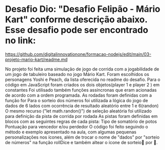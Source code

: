 # Desafio Dio: "Desafio Felipão - Mário Kart" conforme descrição abaixo. Esse desafio pode ser encontrado no link: 


https://github.com/digitalinnovationone/formacao-nodejs/edit/main/03-projeto-mario-kart/readme.md


No projeto foi feita uma simulação de jogo de corrida com a jogabilidade de um jogo de tabuleiro baseado no jogo Mário Kart.
Foram escolhidos os personagens Yoshi e Peach, da lista oferecida no readme do desafio.
Para o código em JavaScript foram criados os dois objetos(player 1 e player 2 ) em constantes
Foi utilisado também funções assíncronas que eram acionadas de acordo com a ordem programada.
As rodadas foram definidas com a função for
Para o sorteio dos números foi utilizada a lógica do jogo de dados de 6 lados com ocorrência de resultado aleatório entre 1 e 6(randon) 
O mesmo recurso ("let math.randon()") de seleção aleatória foi utilizado para definição da pista de corrida por rodada
As pistas foram definidas em blocos com as seguintes regras de cada pista:
Tipo de somatório de potos 
Pontuação para vencedor e/ou perdedor
O código foi feito seguindo o método e exemplo apresentado na aula, com algumas pequenas personalizações nos ícones, além de trocar o nome de "dados" por "sorteio de números" na função rollDice e também altear o ícone de sorteio🎲 por 🎰.
